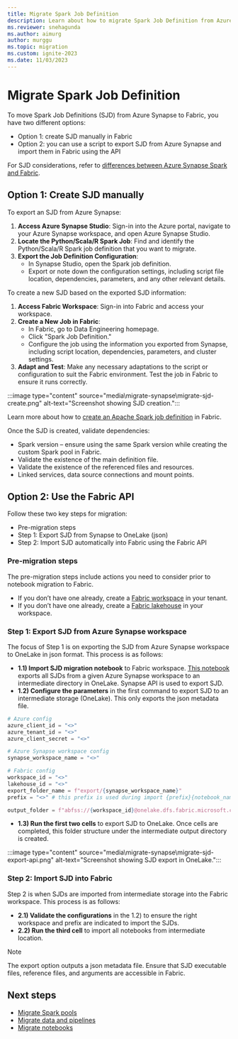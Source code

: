 ```yaml
---
title: Migrate Spark Job Definition
description: Learn about how to migrate Spark Job Definition from Azure Synapse Spark to Fabric.
ms.reviewer: snehagunda
ms.author: aimurg
author: murggu
ms.topic: migration
ms.custom: ignite-2023
ms.date: 11/03/2023
---
```


# Migrate Spark Job Definition

To move Spark Job Definitions (SJD) from Azure Synapse to Fabric, you have two different options:

* Option 1: create SJD manually in Fabric
* Option 2: you can use a script to export SJD from Azure Synapse and import them in Fabric using the API

For SJD considerations, refer to [differences between Azure Synapse Spark and Fabric](NEEDLINK).

## Option 1: Create SJD manually

To export an SJD from Azure Synapse:

1.	**Access Azure Synapse Studio**: Sign-in into the Azure portal, navigate to your Azure Synapse workspace, and open Azure Synapse Studio.
1.	**Locate the Python/Scala/R Spark Job**: Find and identify the Python/Scala/R Spark job definition that you want to migrate.
1.	**Export the Job Definition Configuration**:
    * In Synapse Studio, open the Spark job definition.
    * Export or note down the configuration settings, including script file location, dependencies, parameters, and any other relevant details.

To create a new SJD based on the exported SJD information:
1.	**Access Fabric Workspace**: Sign-in into Fabric and access your workspace.
1.	**Create a New Job in Fabric**:
    * In Fabric, go to Data Engineering homepage.
    * Click "Spark Job Definition."
    * Configure the job using the information you exported from Synapse, including script location, dependencies, parameters, and cluster settings.
1.	**Adapt and Test**: Make any necessary adaptations to the script or configuration to suit the Fabric environment. Test the job in Fabric to ensure it runs correctly.

:::image type="content" source="media\migrate-synapse\migrate-sjd-create.png" alt-text="Screenshot showing SJD creation.":::

Learn more about how to [create an Apache Spark job definition](create-spark-job-definition.md) in Fabric.

Once the SJD is created, validate dependencies:
* Spark version – ensure using the same Spark version while creating the custom Spark pool in Fabric.
* Validate the existence of the main definition file. 
* Validate the existence of the referenced files and resources.
* Linked services, data source connections and mount points.

## Option 2: Use the Fabric API

Follow these two key steps for migration:
* Pre-migration steps
* Step 1: Export SJD from Synapse to OneLake (json) 
* Step 2: Import SJD automatically into Fabric using the Fabric API

### Pre-migration steps
The pre-migration steps include actions you need to consider prior to notebook migration to Fabric.

* If you don’t have one already, create a [Fabric workspace](../get-started/create-workspaces.md) in your tenant.
* If you don’t have one already, create a [Fabric lakehouse](tutorial-build-lakehouse.md) in your workspace. 

### Step 1: Export SJD from Azure Synapse workspace 

The focus of Step 1 is on exporting the SJD from Azure Synapse workspace to OneLake in json format. This process is as follows:

* **1.1) Import SJD migration notebook** to Fabric workspace. [This notebook](NEEDLINK) exports all SJDs from a given Azure Synapse workspace to an intermediate directory in OneLake. Synapse API is used to export SJD.
* **1.2) Configure the parameters** in the first command to export SJD to an intermediate storage (OneLake). This only exports the json metadata file.

```python
# Azure config
azure_client_id = "<>"
azure_tenant_id = "<>"
azure_client_secret = "<>"

# Azure Synapse workspace config
synapse_workspace_name = "<>"

# Fabric config
workspace_id = "<>"
lakehouse_id = "<>"
export_folder_name = f"export/{synapse_workspace_name}"
prefix = "<>" # this prefix is used during import {prefix}{notebook_name}

output_folder = f"abfss://{workspace_id}@onelake.dfs.fabric.microsoft.com/{lakehouse_id}/Files/{export_folder_name}"
```

* **1.3) Run the first two cells** to export SJD to OneLake. Once cells are completed, this folder structure under the intermediate output directory is created.

:::image type="content" source="media\migrate-synapse\migrate-sjd-export-api.png" alt-text="Screenshot showing SJD export in OneLake.":::

### Step 2: Import SJD into Fabric

Step 2 is when SJDs are imported from intermediate storage into the Fabric workspace. This process is as follows:

* **2.1) Validate the configurations** in the 1.2) to ensure the right workspace and prefix are indicated to import the SJDs.
* **2.2) Run the third cell** to import all notebooks from intermediate location.

> [!NOTE]
> The export option outputs a json metadata file. Ensure that SJD executable files, reference files, and arguments are accessible in Fabric.

## Next steps

- [Migrate Spark pools](migrate-synapse-spark-pools.md)
- [Migrate data and pipelines](NEEDLINK)
- [Migrate notebooks](migrate-synapse-notebooks.md)